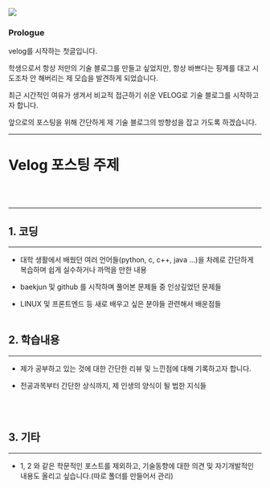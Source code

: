 ![](https://velog.velcdn.com/images/dehite0704/post/c9d1d1eb-8e8c-4fad-a3fe-3d59db42e0cc/image.jpg)

### Prologue
velog를 시작하는 첫글입니다.

학생으로서 항상 저만의 기술 블로그를 만들고 싶었지만, 항상 바쁘다는 핑계를 대고 시도조차 안 해버리는 제 모습을 발견하게 되었습니다.

최근 시간적인 여유가 생겨서 비교적 접근하기 쉬운 VELOG로 기술 블로그를 시작하고자 합니다.

앞으로의 포스팅을 위해 간단하게 제 기술 블로그의 방향성을 잡고 가도록 하겠습니다.

---
# Velog 포스팅 주제
<br><br>

___

## 1. 코딩
---

- 대학 생활에서 배웠던 여러 언어들(python, c, c++, java ...)을 차례로 간단하게 복습하며 쉽게 실수하거나 까먹을 만한 내용

- baekjun 및 github 를 시작하며 풀어본 문제들 중 인상깊었던 문제들

- LINUX 및 프론트엔드 등 새로 배우고 싶은 분야들 관련해서 배운점들
<br><br>
## 2. 학습내용
---
- 제가 공부하고 있는 것에 대한 간단한 리뷰 및 느낀점에 대해 기록하고자 합니다.

- 전공과목부터 간단한 상식까지, 제 인생의 양식이 될 법한 지식들

<br><br>
## 3. 기타
---
- 1, 2 와 같은 학문적인 포스트를 제외하고, 기술동향에 대한 의견 및 자기개발적인 내용도 올리고 싶습니다.(따로 폴더를 만들어서 관리)